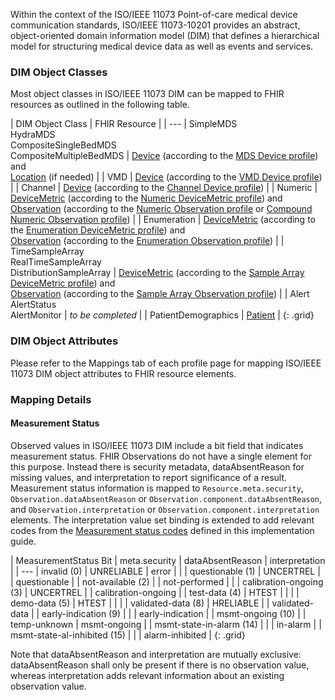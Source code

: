 Within the context of the ISO/IEEE 11073 Point-of-care medical device communication standards, ISO/IEEE 11073-10201 provides an abstract, object-oriented domain information model (DIM) that defines a hierarchical model for structuring medical device data as well as events and services.

### DIM Object Classes
Most object classes in ISO/IEEE 11073 DIM can be mapped to FHIR resources as outlined in the following table.

| DIM Object Class | FHIR Resource |
| ---
| SimpleMDS <br/>HydraMDS <br/>CompositeSingleBedMDS <br/>CompositeMultipleBedMDS | [Device]({{site.data.fhir.path}}device.html) (according to the [MDS Device profile](StructureDefinition-MdsDevice.html)) and <br/>[Location]({{site.data.fhir.path}}location.html) (if needed) |
| VMD | [Device]({{site.data.fhir.path}}device.html) (according to the [VMD Device profile](StructureDefinition-VmdDevice.html)) |
| Channel | [Device]({{site.data.fhir.path}}device.html) (according to the [Channel Device profile](StructureDefinition-ChannelDevice.html)) |
| Numeric | [DeviceMetric]({{site.data.fhir.path}}devicemetric.html) (according to the [Numeric DeviceMetric profile](StructureDefinition-NumericDeviceMetric.html)) and <br/>[Observation]({{site.data.fhir.path}}observation.html) (according to the [Numeric Observation profile](StructureDefinition-NumericObservation.html) or [Compound Numeric Observation profile](StructureDefinition-CompoundNumericObservation.html)) |
| Enumeration | [DeviceMetric]({{site.data.fhir.path}}devicemetric.html) (according to the [Enumeration DeviceMetric profile](StructureDefinition-EnumerationDeviceMetric.html)) and <br/>[Observation]({{site.data.fhir.path}}observation.html) (according to the [Enumeration Observation profile](StructureDefinition-EnumerationObservation.html)) |
| TimeSampleArray <br/> RealTimeSampleArray<br/> DistributionSampleArray | [DeviceMetric]({{site.data.fhir.path}}devicemetric.html) (according to the [Sample Array DeviceMetric profile](StructureDefinition-SampleArrayDeviceMetric.html)) and <br/>[Observation]({{site.data.fhir.path}}observation.html) (according to the [Sample Array Observation profile](StructureDefinition-SampleArrayObservation.html)) |
| Alert <br/> AlertStatus <br/> AlertMonitor | *to be completed* |
| PatientDemographics | [Patient]({{site.data.fhir.path}}patient.html) |
{: .grid}

### DIM Object Attributes
Please refer to the Mappings tab of each profile page for mapping ISO/IEEE 11073 DIM object attributes to FHIR resource elements.

### Mapping Details
#### Measurement Status
Observed values in ISO/IEEE 11073 DIM include a bit field that indicates measurement status. FHIR Observations do not have a single element for this purpose. Instead there is security metadata, dataAbsentReason for missing values, and interpretation to report significance of a result.  
Measurement status information is mapped to `Resource.meta.security`, `Observation.dataAbsentReason` or `Observation.component.dataAbsentReason`, and `Observation.interpretation` or `Observation.component.interpretation` elements. The interpretation value set binding is extended to add relevant codes from the [Measurement status codes](CodeSystem-measurement-status.html) defined in this implementation guide.

| MeasurementStatus Bit | meta.security | dataAbsentReason | interpretation |
| ---
| invalid (0) | UNRELIABLE | error | |
| questionable (1) | UNCERTREL | | questionable |
| not-available (2) | | not-performed | |
| calibration-ongoing (3) | UNCERTREL | | calibration-ongoing |
| test-data (4) | HTEST | | |
| demo-data (5) | HTEST | | |
| validated-data (8) | HRELIABLE | | validated-data |
| early-indication (9) | | | early-indication |
| msmt-ongoing (10) | | temp-unknown | msmt-ongoing |
| msmt-state-in-alarm (14) | | | in-alarm |
| msmt-state-al-inhibited (15) | | | alarm-inhibited |
{: .grid}

Note that dataAbsentReason and interpretation are mutually exclusive: dataAbsentReason shall only be present if there is no observation value, whereas interpretation adds relevant information about an existing observation value.